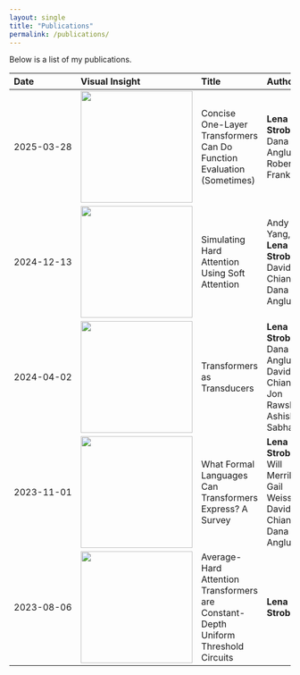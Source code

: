 ```yaml
---
layout: single
title: "Publications"
permalink: /publications/
---
```


Below is a list of my publications.

<table style="width: 100%; table-layout: auto; border-collapse: collapse;">
  <thead>
    <tr>
      <th style="text-align: left; white-space: nowrap;">Date</th>
      <th style="text-align: left;">Visual Insight</th>
      <th style="text-align: left;">Title</th>
      <th style="text-align: left;">Authors</th>
      <th style="text-align: left; white-space: nowrap;">Link</th>
    </tr>
  </thead>
  <tbody>
    <tr>
      <td style="white-space: nowrap;">2025-03-28</td>
      <td><img src="/assets/publications/transformer_function_eval.jpg" onerror="this.src='error.jpg';this.onerror='';" width="200"></td>
      <td>Concise One-Layer Transformers Can Do Function Evaluation (Sometimes)</td>
      <td><strong>Lena Strobl</strong>, Dana Angluin, Robert Frank</td>
      <td><a href="https://arxiv.org/abs/2503.22076"><span><i class="fas fa-scroll"></i></span></a></td>
    </tr>
    <tr>
      <td style="white-space: nowrap;">2024-12-13</td>
      <td><img src="/assets/publications/simulating_hard_attention.jpg" onerror="this.src='error.jpg';this.onerror='';" width="200"></td>
      <td>Simulating Hard Attention Using Soft Attention</td>
      <td>Andy J Yang, <strong>Lena Strobl</strong>, David Chiang, Dana Angluin</td>
      <td><a href="https://arxiv.org/abs/2412.09925"><span><i class="fas fa-scroll"></i></span></a></td>
    </tr>
    <tr>
      <td style="white-space: nowrap;">2024-04-02</td>
      <td><img src="/assets/publications/transformers_as_transducers.jpg" onerror="this.src='error.jpg';this.onerror='';" width="200"></td>
      <td>Transformers as Transducers</td>
      <td><strong>Lena Strobl</strong>, Dana Angluin, David Chiang, Jon Rawski, Ashish Sabharwal</td>
      <td><a href="https://arxiv.org/abs/2404.02040"><span><i class="fas fa-scroll"></i></span></a></td>
    </tr>
    <tr>
      <td style="white-space: nowrap;">2023-11-01</td>
      <td><img src="/assets/publications/formal_languages_transformers.jpg" onerror="this.src='error.jpg';this.onerror='';" width="200"></td>
      <td>What Formal Languages Can Transformers Express? A Survey</td>
      <td><strong>Lena Strobl</strong>, Will Merrill, Gail Weiss, David Chiang, Dana Angluin</td>
      <td><a href="https://arxiv.org/abs/2311.00208"><span><i class="fas fa-scroll"></i></span></a></td>
    </tr>
    <tr>
      <td style="white-space: nowrap;">2023-08-06</td>
      <td><img src="/assets/publications/average_hard_attention.jpg" onerror="this.src='error.jpg';this.onerror='';" width="200"></td>
      <td>Average-Hard Attention Transformers are Constant-Depth Uniform Threshold Circuits</td>
      <td><strong>Lena Strobl</strong></td>
      <td><a href="https://arxiv.org/abs/2308.03212"><span><i class="fas fa-scroll"></i></span></a></td>
    </tr>
  </tbody>
</table>
